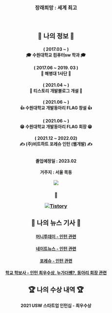 <h3 align='center'>장래희망 : 세계 최고</p>
</br>
<h2 align='center'> 📃 나의 정보 📃</p>
<h4 align='center'> ( 2017.03 ~ )</br>🎓 수원대학교 컴퓨터sw 학과 🎓</p>
<h4 align='center'> ( 2017.06 ~ 2019. 03 )</br>👿 해병대 1사단 👿</p>
<h4 align='center'> ( 2021.04 ~ )</br>📗 티스토리 개발블로그 개설 📗</p>
<h4 align='center'> ( 2021.06 ~ )</br>👍 수원대학교 개발동아리 FLAG 창설 👍</p>
<h4 align='center'> ( 2021.06 ~ )</br>😁 수원대학교 개발동아리 FLAG 회장 😁</p>
<h4 align='center'> ( 2021.12 ~ 2022.02)</br>✍ (주)비트하트 포레슈 인턴 (웹개발) ✍</p>
</br>
졸업예정일 : 2023.02
</br></br>
거주지 : 서울 목동
</br></br>
<img src="http://mazassumnida.wtf/api/v2/generate_badge?boj=tooo1">

<h3 align='center'> 💭 </p>

<a href="https://tooo1.tistory.com/"><img alt="Tistory" src="https://img.shields.io/badge/-TISTORY-black?style=for-the-badge"/></a>
</br>
<h2 align='center'> 📃 나의 뉴스 기사 📃</p>
<h4 align='center'><a href="https://news.mt.co.kr/mtview.php?no=2022020713482982747">머니투데이 - 인턴 관련</a></br>
<h4 align='center'><a href="https://news.nate.com/view/20220207n29633?mid=n0100">네이트뉴스 - 인턴 관련</a>
<h4 align='center'><a href="https://foresuu.com/mall/m_view.php?ps_db=partner&ps_boid=14">포레슈 - 인턴 관련</a>
<h4 align='center'><a href="https://www.suwon.ac.kr/index.html?menuno=3013&bbsno=80&boardno=1114&siteno=37&act=view">학교 학보사 - 인턴 최우수상, 누가더쎔?, 동아리 회장 관련</a>
</br>
<h2 align='center'> 🏆 나의 수상 내역 🏆</p>
<h4 align='center'> 2021 USW 스타트업 인턴십 - 최우수상


